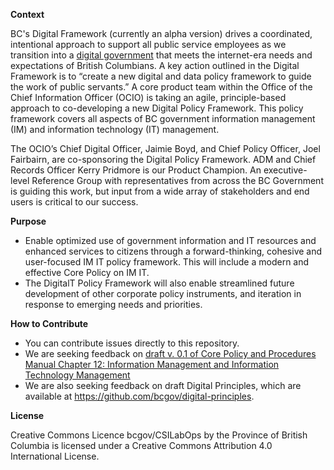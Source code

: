 **Context**

BC's Digital Framework (currently an alpha version) drives a coordinated, intentional approach to support all public service employees as we transition into a [digital government](https://digital.gov.bc.ca/) that meets the internet-era needs and expectations of British Columbians. A key action outlined in the Digital Framework is to “create a new digital and data policy framework to guide the work of public servants.” A core product team within the Office of the Chief Information Officer (OCIO) is taking an agile, principle-based approach to co-developing a new Digital Policy Framework. This policy framework covers all aspects of BC government information management (IM) and information technology (IT) management.

The OCIO’s Chief Digital Officer, Jaimie Boyd, and Chief Policy Officer, Joel Fairbairn, are co-sponsoring the Digital Policy Framework. ADM and Chief Records Officer Kerry Pridmore is our Product Champion. An executive-level Reference Group with representatives from across the BC Government is guiding this work, but input from a wide array of stakeholders and end users is critical to our success.

**Purpose**

- Enable optimized use of government information and IT resources and enhanced services to citizens through a forward-thinking, cohesive and user-focused IM IT policy framework. This will include a modern and effective Core Policy on IM IT.
- The DigitalT Policy Framework will also enable streamlined future development of other corporate policy instruments, and iteration in response to emerging needs and priorities.

**How to Contribute**

- You can contribute issues directly to this repository.
- We are seeking feedback on [draft v. 0.1 of Core Policy and Procedures Manual Chapter 12: Information Management and Information Technology Management](CPPM-Chapter12.md)
- We are also seeking feedback on draft Digital Principles, which are available at https://github.com/bcgov/digital-principles.

**License**

Creative Commons Licence
bcgov/CSILabOps by the Province of British Columbia is licensed under a Creative Commons Attribution 4.0 International License.
